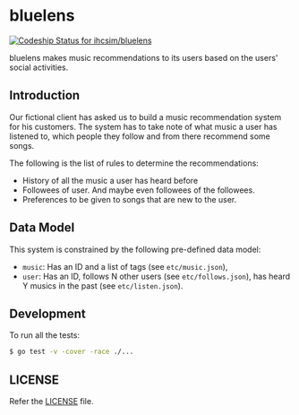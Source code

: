 # bluelens

[ ![Codeship Status for ihcsim/bluelens](https://app.codeship.com/projects/78e180d0-e10a-0134-d4f7-5e506c0c41eb/status?branch=master)](https://app.codeship.com/projects/205421)

bluelens makes music recommendations to its users based on the users' social activities.

## Introduction
Our fictional client has asked us to build a music recommendation system for his customers. The system has to take note of what music a user has listened to, which people they follow and from there recommend some songs.

The following is the list of rules to determine the recommendations:

* History of all the music a user has heard before
* Followees of user. And maybe even followees of the followees.
* Preferences to be given to songs that are new to the user.

## Data Model
This system is constrained by the following pre-defined data model:

* `music`: Has an ID and a list of tags (see `etc/music.json`),
* `user`: Has an ID, follows N other users (see `etc/follows.json`), has heard Y musics in the past (see `etc/listen.json`).

## Development
To run all the tests:
```sh
$ go test -v -cover -race ./...
```

## LICENSE
Refer the [LICENSE](LICENSE) file.
